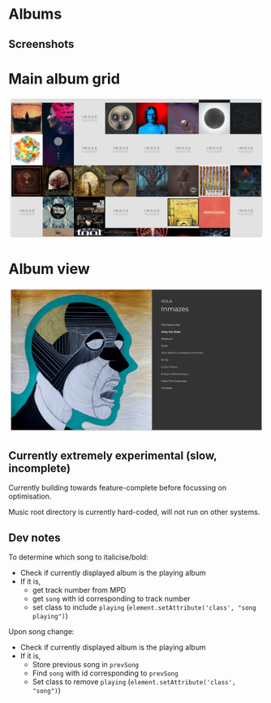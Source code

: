 # Albums
## Screenshots
# Main album grid
![albumgrid](https://github.com/MaxBayly/albums/blob/master/screenshots/albumsagain.png)
# Album view 
![albumView](https://github.com/MaxBayly/albums/blob/master/screenshots/italicsexample.png)
## Currently extremely experimental (slow, incomplete)
Currently building towards feature-complete before focussing on optimisation.

Music root directory is currently hard-coded, will not run on other systems.

## Dev notes
To determine which song to italicise/bold:
- Check if currently displayed album is the playing album
- If it is, 
	- get track number from MPD
	- get `song` with id corresponding to track number
	- set class to include `playing` (`element.setAttribute('class', "song playing")`)

Upon song change:
- Check if currently displayed album is the playing album
- If it is, 
	- Store previous song in `prevSong`
	- Find `song` with id corresponding to `prevSong` 
	- Set class to remove `playing` (`element.setAttribute('class', "song")`)

